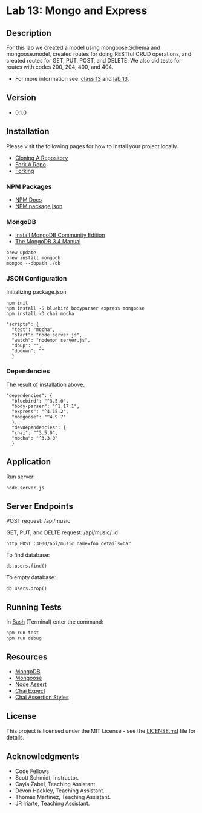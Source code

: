# Lab 13: Mongo and Express

## Description
For this lab we created a model using mongoose.Schema and mongoose.model, created routes for doing RESTful CRUD operations, and created routes for GET, PUT, POST, and DELETE. We also did tests for routes with codes 200, 204, 400, and 404.

* For more information see: [class 13](https://github.com/codefellows/seattle-javascript-401d15/tree/master/part-1-backend-development-nodejs/class-13-express-mongo) and [lab 13](https://github.com/codefellows-seattle-javascript-401d15/lab13-mongo-express).

## Version
* 0.1.0

## Installation
Please visit the following pages for how to install your project locally.

* [Cloning A Repository](https://help.github.com/articles/cloning-a-repository/)
* [Fork A Repo](https://help.github.com/articles/fork-a-repo/)
* [Forking](https://guides.github.com/activities/forking/)

### NPM Packages
* [NPM Docs](https://docs.npmjs.com)
* [NPM package.json](https://docs.npmjs.com/files/package.json)

### MongoDB
* [Install MongoDB Community Edition](https://docs.mongodb.com/manual/administration/install-community/)
* [The MongoDB 3.4 Manual](https://docs.mongodb.com/manual/#getting-started)
```
brew update
brew install mongodb
mongod --dbpath ./db
```

### JSON Configuration
Initializing package.json
```
npm init
npm install -S bluebird bodyparser express mongoose
npm install -D chai mocha
```

```
"scripts": {
  "test": "mocha",
  "start": "node server.js",
  "watch": "nodemon server.js",
  "dbup": "",
  "dbdown": ""
  }
```

### Dependencies
The result of installation above.

```
"dependencies": {
  "bluebird": "^3.5.0",
  "body-parser": "^1.17.1",
  "express": "^4.15.2",
  "mongoose": "^4.9.7"
  },
  "devDependencies": {
  "chai": "^3.5.0",
  "mocha": "^3.3.0"
  }
```

## Application

Run server:
```
node server.js
```

## Server Endpoints

POST request:
/api/music

GET, PUT, and DELTE request:
/api/music/:id

```
http POST :3000/api/music name=foo details=bar
```

To find database:
```
db.users.find()
```

To empty database:
```
db.users.drop()
```

## Running Tests
In [Bash](https://en.wikipedia.org/wiki/Bash_(Unix_shell)) (Terminal) enter the command:

```
npm run test
npm run debug
```

## Resources

* [MongoDB](https://docs.mongodb.com)
* [Mongoose](http://mongoosejs.com/docs)
* [Node Assert](https://nodejs.org/api/assert.html)
* [Chai Expect](http://chaijs.com/api/bdd/)
* [Chai Assertion Styles](http://chaijs.com/guide/styles/#expect)

## License

This project is licensed under the MIT License - see the [LICENSE.md](https://github.com/mmpadget/lab-16-express-basic-auth/blob/lab-16/lab-padget/LICENSE) file for details.

## Acknowledgments
* Code Fellows
* Scott Schmidt, Instructor.
* Cayla Zabel, Teaching Assistant.
* Devon Hackley, Teaching Assistant.
* Thomas Martinez, Teaching Assistant.
* JR Iriarte, Teaching Assistant.

